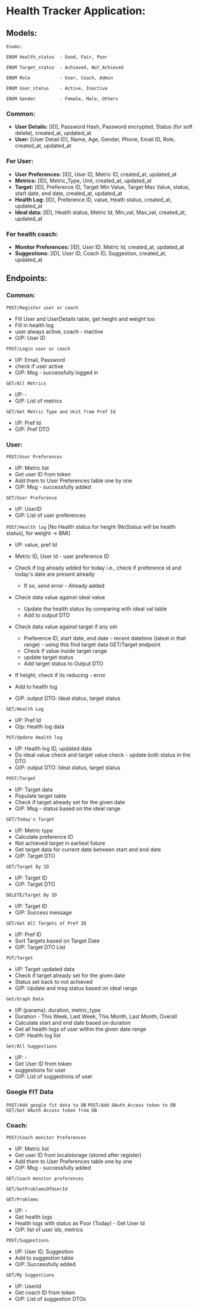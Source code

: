 # Health Tracker Application:

## Models:
```
Enums:

ENUM Health_status  - Good, Fair, Poor

ENUM Target_status  - Achieved, Not_Achieved

ENUM Role           - User, Coach, Admin

ENUM User_status    - Active, Inactive

ENUM Gender         - Female, Male, Others
```
### Common:
- **User Details:** [ID], Password Hash, Password encrypted, Status (for soft delete), created_at, updated_at
- **User:** [User Detail ID], Name, Age, Gender, Phone, Email ID, Role, created_at, updated_at

### For User:
- **User Preferences:** [ID], User ID, Metric ID, created_at, updated_at
- **Metrics:** [ID], Metric_Type, Unit, created_at, updated_at
- **Target:** [ID], Preference ID, Target Min Value, Target Max Value, status, start date, end date, created_at, updated_at 
- **Health Log:** [ID], Preference ID, value, Heath status, created_at, updated_at
- **Ideal data:** [ID], Health status, Metric Id, Min_val, Max_val, created_at, updated_at 

### For health coach:
- **Monitor Preferences:** [ID], User ID, Metric Id, created_at, updated_at 
- **Suggestions:** [ID], User ID, Coach ID, Suggestion, created_at, updated_at 

## Endpoints:
### Common:
`POST/Register user or coach`
- Fill User and UserDetails table, get height and weight too
- Fill in health log
- user always active, coach - inactive
- O/P: User ID 

`POST/Login user or coach` 
- I/P: Email, Password 
- check if user active
- O/P: Msg - successfully logged in

`GET/All Metrics` 
- I/P: - 
- O/P: List of metrics

`GET/Get Metric Type and Unit from Pref Id` 
- I/P: Pref Id
- O/P: Pref DTO

### User:
`POST/User Preferences` 
- I/P: Metric list
- Get user ID from token 
- Add them to User Preferences table one by one 
- O/P: Msg - successfully added 

`GET/User Preference`
- I/P: UserID
- O/P: List of user preferences

`POST/Health log` [No Health status for height (NoStatus will be health status), for weight -> BMI]
- I/P: value, pref Id
- Metric ID, User Id - user preference ID 
- Check if log already added for today i.e., check if preference id and today's date are present already 
    - If so, send error - Already added

- Check data value against ideal value 
    - Update the health status by comparing with ideal val table
    - Add to output DTO

- Check data value against target if any set 
    - Preference ID, start date, end date - recent datetime (latest in that range) - using this find target data GET/Target endpoint
    - Check if value inside target range
    - update target status 
    - Add target status to Output DTO

- If height, check if its reducing - error

- Add to health log 
- O/P: output DTO: Ideal status, target status 

`GET/Health Log`
- I/P: Pref Id
- O/p: Health log data 

`PUT/Update Health log` 
- I/P: Health log ID, updated data 
- Do ideal value check and target value check - update both status in the DTO 
- O/P: output DTO: Ideal status, target status 

`POST/Target`
- I/P: Target data 
- Populate target table
- Check if target already set for the given date
- O/P: Msg - status based on the ideal range 

`GET/Today's Target` 
- I/P: Metric type
- Calculate preference ID 
- Not achieved target in earliest future
- Get target data for current date between start and end date 
- O/P: Target DTO 

`GET/Target By ID` 
- I/P: Target ID
- O/P: Target DTO 

`DELETE/Target By ID` 
- I/P: Target ID
- O/P: Success message

`GET/Get All Targets of Pref ID` 
- I/P: Pref ID
- Sort Targets based on Target Date
- O/P: Target DTO List

`PUT/Target`
- I/P: Target updated data 
- Check if target already set for the given date
- Status set back to not achieved
- O/P: Update and msg status based on ideal range 

`Get/Graph Data` 
- I/P (params): duration, metric_type 
- Duration - This Week, Last Week, This Month, Last Month, Overall
- Calculate start and end date based on duration 
- Get all health logs of user within the given date range 
- O/P: Health log list 

`Get/All Suggestions`
- I/P: -
- Get User ID from token 
- suggestions for user
- O/P: List of suggestions of user 

### Google FIT Data
`POST/Add google fit data to DB`
`POST/Add OAuth Access token to DB`
`GET/Get OAuth Access token from DB`

### Coach:
`POST/Coach monitor Preferences` 
- I/P: Metric list
- Get user ID from localstorage (stored after register) 
- Add them to User Preferences table one by one 
- O/P: Msg - successfully added

`GET/Coach monitor preferences`

`GET/GetProblemsOfUserId`

`GET/Problems`
- I/P: -
- Get health logs 
- Health logs with status as Poor (Today) - Get User Id 
- O/P: list of user ids, metrics

`POST/Suggestions` 
- I/P: User ID, Suggestion
- Add to suggestion table 
- O/P: Successfully added 

`GET/My Suggestions` 
- I/P: UserId
- Get coach ID from token 
- O/P: List of suggestion DTOs